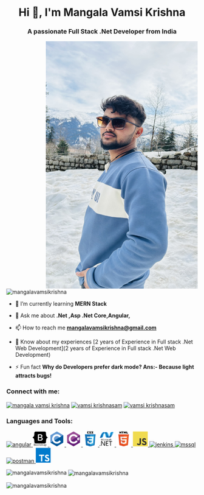

<h1 align="center">Hi 👋, I'm Mangala Vamsi Krishna</h1>
<h3 align="center">A passionate Full Stack .Net Developer from India</h3>
<img align="right" alt="Coding" width="400" height="650" src="IMG_4870.jpeg">

<p align="left"> <img src="https://komarev.com/ghpvc/?username=mangalavamsikrishna&label=Profile%20views&color=0e75b6&style=flat" alt="mangalavamsikrishna" /> </p>

- 🌱 I’m currently learning **MERN Stack**

- 💬 Ask me about **.Net ,Asp .Net Core,Angular,**

- 📫 How to reach me **mangalavamsikrishna@gmail.com**

- 📄 Know about my experiences [2 years of Experience in Full stack .Net Web Development](2 years of Experience in Full stack .Net Web Development)

- ⚡ Fun fact **Why do Developers prefer dark mode? Ans:- Because light attracts bugs!**

<h3 align="left">Connect with me:</h3>
<p align="left">
<a href="https://linkedin.com/in/mangala vamsi krishna" target="blank"><img align="center" src="https://raw.githubusercontent.com/rahuldkjain/github-profile-readme-generator/master/src/images/icons/Social/linked-in-alt.svg" alt="mangala vamsi krishna" height="30" width="40" /></a>
<a href="https://fb.com/vamsi krishnasam" target="blank"><img align="center" src="https://raw.githubusercontent.com/rahuldkjain/github-profile-readme-generator/master/src/images/icons/Social/facebook.svg" alt="vamsi krishnasam" height="30" width="40" /></a>
<a href="https://instagram.com/vamsi krishnasam" target="blank"><img align="center" src="https://raw.githubusercontent.com/rahuldkjain/github-profile-readme-generator/master/src/images/icons/Social/instagram.svg" alt="vamsi krishnasam" height="30" width="40" /></a>
</p>

<h3 align="left">Languages and Tools:</h3>
<p align="left"> <a href="https://angular.io" target="_blank" rel="noreferrer"> <img src="https://angular.io/assets/images/logos/angular/angular.svg" alt="angular" width="40" height="40"/> </a> <a href="https://getbootstrap.com" target="_blank" rel="noreferrer"> <img src="https://raw.githubusercontent.com/devicons/devicon/master/icons/bootstrap/bootstrap-plain-wordmark.svg" alt="bootstrap" width="40" height="40"/> </a> <a href="https://www.cprogramming.com/" target="_blank" rel="noreferrer"> <img src="https://raw.githubusercontent.com/devicons/devicon/master/icons/c/c-original.svg" alt="c" width="40" height="40"/> </a> <a href="https://www.w3schools.com/cs/" target="_blank" rel="noreferrer"> <img src="https://raw.githubusercontent.com/devicons/devicon/master/icons/csharp/csharp-original.svg" alt="csharp" width="40" height="40"/> </a> <a href="https://www.w3schools.com/css/" target="_blank" rel="noreferrer"> <img src="https://raw.githubusercontent.com/devicons/devicon/master/icons/css3/css3-original-wordmark.svg" alt="css3" width="40" height="40"/> </a> <a href="https://dotnet.microsoft.com/" target="_blank" rel="noreferrer"> <img src="https://raw.githubusercontent.com/devicons/devicon/master/icons/dot-net/dot-net-original-wordmark.svg" alt="dotnet" width="40" height="40"/> </a> <a href="https://www.w3.org/html/" target="_blank" rel="noreferrer"> <img src="https://raw.githubusercontent.com/devicons/devicon/master/icons/html5/html5-original-wordmark.svg" alt="html5" width="40" height="40"/> </a> <a href="https://developer.mozilla.org/en-US/docs/Web/JavaScript" target="_blank" rel="noreferrer"> <img src="https://raw.githubusercontent.com/devicons/devicon/master/icons/javascript/javascript-original.svg" alt="javascript" width="40" height="40"/> </a> <a href="https://www.jenkins.io" target="_blank" rel="noreferrer"> <img src="https://www.vectorlogo.zone/logos/jenkins/jenkins-icon.svg" alt="jenkins" width="40" height="40"/> </a> <a href="https://www.microsoft.com/en-us/sql-server" target="_blank" rel="noreferrer"> <img src="https://www.svgrepo.com/show/303229/microsoft-sql-server-logo.svg" alt="mssql" width="40" height="40"/> </a> <a href="https://postman.com" target="_blank" rel="noreferrer"> <img src="https://www.vectorlogo.zone/logos/getpostman/getpostman-icon.svg" alt="postman" width="40" height="40"/> </a> <a href="https://www.typescriptlang.org/" target="_blank" rel="noreferrer"> <img src="https://raw.githubusercontent.com/devicons/devicon/master/icons/typescript/typescript-original.svg" alt="typescript" width="40" height="40"/> </a> </p>

<p><img align="left" src="https://github-readme-stats.vercel.app/api/top-langs?username=mangalavamsikrishna&show_icons=true&locale=en&layout=compact" alt="mangalavamsikrishna" /></p>

<p>&nbsp;<img align="center" src="https://github-readme-stats.vercel.app/api?username=mangalavamsikrishna&show_icons=true&locale=en" alt="mangalavamsikrishna" /></p>

<p><img align="center" src="https://github-readme-streak-stats.herokuapp.com/?user=mangalavamsikrishna&" alt="mangalavamsikrishna" /></p>
